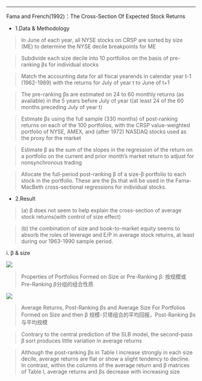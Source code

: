 ********************************
Fama and French(1992)：The Cross-Section Of Expected Stock Returns

* 1.Data & Methodology
>In June of each year, all NYSE stocks on CRSP are sorted by size (ME) to determine the NYSE decile breakpoints for ME

>Subdivide each size decile into 10 portfolios on the basis of pre-ranking βs for individual stocks

>Match the accounting data for all fiscal yearends in calendar year t-1 (1962-1989) with the returns for July of year t to June of t+1

>The pre-ranking βs are estimated on 24 to 60 monthly returns (as available) in the 5 years before July of year t(at least 24 of the 60 months preceding July of year t)

>Estimate βs using the full sample (330 months) of post-ranking returns on each of the 100 portfolios, with the CRSP value-weighted portfolio of NYSE, AMEX, and (after 1972) NASDAQ stocks used as the proxy for the market

>Estimate β as the sum of the slopes in the regression of the return on a portfolio on the current and prior month’s market return to adjust for nonsynchronous trading

>Allocate the full-period post-ranking β of a size-β portfolio to each stock in the portfolio. These are the βs that will be used in the Fama-MacBeth cross-sectional regressions for individual stocks.

* 2.Result
>(a) β does not seem to help explain the cross-section of average stock returns(with control of size effect)

>(b) the combination of size and book-to-market equity seems to absorb the roles of leverage and E/P in average stock returns, at least during our 1963-1990 sample period.

i. β & size

![](https://github.com/sunxy-pbcsf/Sun-Xinyu/blob/master/Table%20I.jpg)
> Properties of Portfolios Formed on Size or Pre-Ranking β:
> 按规模或Pre-Ranking β分组的组合性质

![](https://github.com/sunxy-pbcsf/Sun-Xinyu/blob/master/Table%20II.jpg)
> Average Returns, Post-Ranking βs and Average Size For Portfolios Formed on Size and then β
> 规模-贝塔组合的平均回报，Post-Ranking βs与平均规模

>Contrary to the central prediction of the SLB model, the second-pass β sort produces little variation in average returns

>Although the post-ranking βs in Table I increase strongly in each size decile, average returns are flat or show a slight tendency to decline. In contrast, within the columns of the average return and β matrices of Table I, average returns and βs decrease with increasing size

